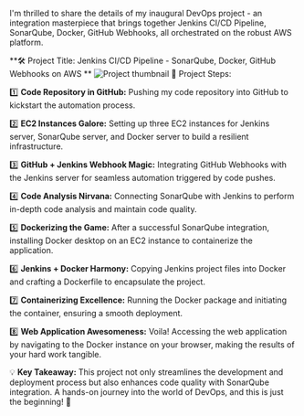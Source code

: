  I'm thrilled to share the details of my inaugural DevOps project - an integration masterpiece that brings together Jenkins CI/CD Pipeline, SonarQube, Docker, GitHub Webhooks, all orchestrated on the robust AWS platform.

**🛠 Project Title: Jenkins CI/CD Pipeline - SonarQube, Docker, GitHub Webhooks on AWS
**
![Project thumbnail](https://github.com/mihirkanani/Jenkins-CI-CD-Pipeline---SonarQube-Docker-GitHub-Webhooks-on-AWS/assets/70439380/ace90efc-1ae9-4161-88fd-5ecad85e8ea0)
📝 Project Steps:

1️⃣ **Code Repository in GitHub:**
Pushing my code repository into GitHub to kickstart the automation process.

2️⃣ **EC2 Instances Galore:**
Setting up three EC2 instances for Jenkins server, SonarQube server, and Docker server to build a resilient infrastructure.

3️⃣ **GitHub + Jenkins Webhook Magic:**
Integrating GitHub Webhooks with the Jenkins server for seamless automation triggered by code pushes.

4️⃣ **Code Analysis Nirvana:**
Connecting SonarQube with Jenkins to perform in-depth code analysis and maintain code quality.

5️⃣ **Dockerizing the Game:**
After a successful SonarQube integration, installing Docker desktop on an EC2 instance to containerize the application.

6️⃣ **Jenkins + Docker Harmony:**
Copying Jenkins project files into Docker and crafting a Dockerfile to encapsulate the project.

7️⃣ **Containerizing Excellence:**
Running the Docker package and initiating the container, ensuring a smooth deployment.

8️⃣ **Web Application Awesomeness:**
Voila! Accessing the web application by navigating to the Docker instance on your browser, making the results of your hard work tangible.

💡 **Key Takeaway:** This project not only streamlines the development and deployment process but also enhances code quality with SonarQube integration. A hands-on journey into the world of DevOps, and this is just the beginning! 🚀
